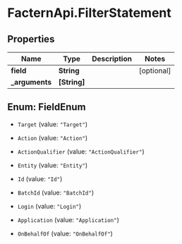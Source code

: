 # FacternApi.FilterStatement

## Properties
Name | Type | Description | Notes
------------ | ------------- | ------------- | -------------
**field** | **String** |  | [optional] 
**_arguments** | **[String]** |  | 


<a name="FieldEnum"></a>
## Enum: FieldEnum


* `Target` (value: `"Target"`)

* `Action` (value: `"Action"`)

* `ActionQualifier` (value: `"ActionQualifier"`)

* `Entity` (value: `"Entity"`)

* `Id` (value: `"Id"`)

* `BatchId` (value: `"BatchId"`)

* `Login` (value: `"Login"`)

* `Application` (value: `"Application"`)

* `OnBehalfOf` (value: `"OnBehalfOf"`)





